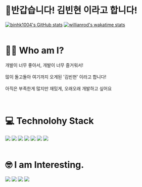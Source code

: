 # 🤟반갑습니다! 김빈현 이라고 합니다!

[![binhk1004's GitHub stats](https://github-readme-stats.vercel.app/api?username=binhk1004)](https://github.com/binhk1004/github-readme-stats) 
[![willianrod's wakatime stats](https://github-readme-stats.vercel.app/api/wakatime?username=binhk1004&layout=compact)](https://github.com/binhk1004/github-readme-stats)
<br></br>

# 🧑🏻 Who am I?

  개발이 너무 좋아서, 개발이 너무 즐거워서! </br>
  <br> 많이 돌고돌아 여기까지 오게된 '김빈현' 이라고 합니다! </br>
  <br> 아직은 부족한게 많지만 재밌게, 오래오래 개발하고 싶어요 </br>
  <br></br>

# 💻 Technolohy Stack

<span><img src="https://img.shields.io/badge/HTML-e34f26?style=flat&logo=html5&logoColor=white"/></span>
<span><img src="https://img.shields.io/badge/CSS-1572b6?style=flat&logo=css3&logoColor=white"/></span>
<span><img src="https://img.shields.io/badge/JavaScript-dbab09?style=flat&logo=javascript&logoColor=white"/></span>
<span><img src="https://img.shields.io/badge/Python-3776AB?style=flat&logo=Python&logoColor=white"/></span>
<span><img src="https://img.shields.io/badge/Java-lightgrey?style=flat&logo=Java&logoColor=white"/></span>
<span><img src="https://img.shields.io/badge/Git-F05032?style=flat&logo=Git&logoColor=white"/></span>
<span><img src="https://img.shields.io/badge/GitHub-181717?style=flat&logo=GitHub&logoColor=white"/></span>
<br></br>

# 🤓 I am Interesting.

<span><img src="https://img.shields.io/badge/React-61DAFB?style=flat&logo=React&logoColor=white"/></span>
<span><img src="https://img.shields.io/badge/Go-00AED8?style=flat&logo=Go&logoColor=white"/></span>
<span><img src="https://img.shields.io/badge/MySQL-4479A1?style=flat&logo=MySQL&logoColor=white"/></span>
<span><img src="https://img.shields.io/badge/Linux-000000?style=flat&logo=Linux&logoColor=white"/></span>
<br></br>

